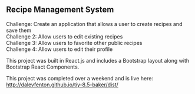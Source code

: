 ## Recipe Management System
Challenge: Create an application that allows a user to create recipes and save them  
Challenge 2: Allow users to edit existing recipes  
Challenge 3: Allow users to favorite other public recipes  
Challenge 4: Allow users to edit their profile  

This project was built in React.js and includes a Bootstrap layout along with
Bootstrap React Components.

This project was completed over a weekend and is live here: http://dalevfenton.github.io/tiy-8.5-baker/dist/
